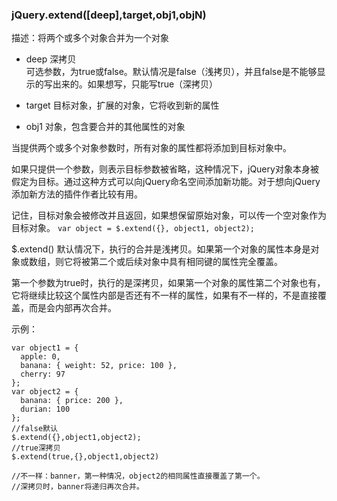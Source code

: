### jQuery.extend([deep],target,obj1,objN)
描述：将两个或多个对象合并为一个对象   
+ deep 深拷贝   
可选参数，为true或false。默认情况是false（浅拷贝），并且false是不能够显示的写出来的。如果想写，只能写true（深拷贝）

+ target 目标对象，扩展的对象，它将收到新的属性

+ obj1 对象，包含要合并的其他属性的对象

当提供两个或多个对象参数时，所有对象的属性都将添加到目标对象中。 

如果只提供一个参数，则表示目标参数被省略，这种情况下，jQuery对象本身被假定为目标。通过这种方式可以向jQuery命名空间添加新功能。对于想向jQuery添加新方法的插件作者比较有用。

记住，目标对象会被修改并且返回，如果想保留原始对象，可以传一个空对象作为目标对象。
`var object = $.extend({}, object1, object2);`   

$.extend() 默认情况下，执行的合并是浅拷贝。如果第一个对象的属性本身是对象或数组，则它将被第二个或后续对象中具有相同键的属性完全覆盖。

第一个参数为true时，执行的是深拷贝，如果第一个对象的属性第二个对象也有，它将继续比较这个属性内部是否还有不一样的属性，如果有不一样的，不是直接覆盖，而是会内部再次合并。

示例：
```
var object1 = {
  apple: 0,
  banana: { weight: 52, price: 100 },
  cherry: 97
};
var object2 = {
  banana: { price: 200 },
  durian: 100
};
//false默认
$.extend({},object1,object2);
//true深拷贝
$.extend(true,{},object1,object2)

//不一样：banner，第一种情况，object2的相同属性直接覆盖了第一个。
//深拷贝时，banner将递归再次合并。
```